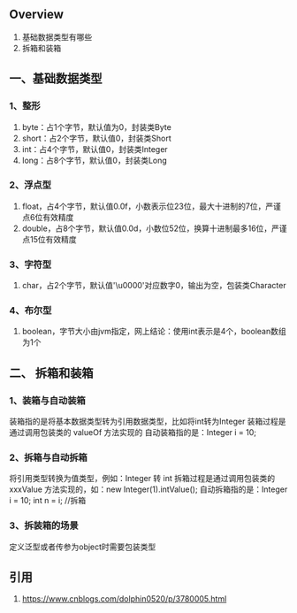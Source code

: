 ## Overview
1. 基础数据类型有哪些
2. 拆箱和装箱

## 一、基础数据类型
### 1、整形
  1. byte：占1个字节，默认值为0，封装类Byte
  2. short：占2个字节，默认值0，封装类Short
  3. int：占4个字节，默认值0，封装类Integer
  4. long：占8个字节，默认值0，封装类Long
### 2、浮点型
  1. float，占4个字节，默认值0.0f，小数表示位23位，最大十进制的7位，严谨点6位有效精度
  2. double，占8个字节，默认值0.0d，小数位52位，换算十进制最多16位，严谨点15位有效精度
### 3、字符型
  1. char，占2个字节，默认值'\u0000'对应数字0，输出为空，包装类Character
### 4、布尔型
  1. boolean，字节大小由jvm指定，网上结论：使用int表示是4个，boolean数组为1个

## 二、 拆箱和装箱
### 1、装箱与自动装箱
装箱指的是将基本数据类型转为引用数据类型，比如将int转为Integer
装箱过程是通过调用包装类的 valueOf 方法实现的
自动装箱指的是：Integer i = 10;

### 2、拆箱与自动拆箱
将引用类型转换为值类型，例如：Integer 转 int
拆箱过程是通过调用包装类的 xxxValue 方法实现的，如：new Integer(1).intValue();
自动拆箱指的是：Integer i = 10; int n = i;   //拆箱

### 3、拆装箱的场景
定义泛型或者传参为object时需要包装类型

## 引用
1. https://www.cnblogs.com/dolphin0520/p/3780005.html
